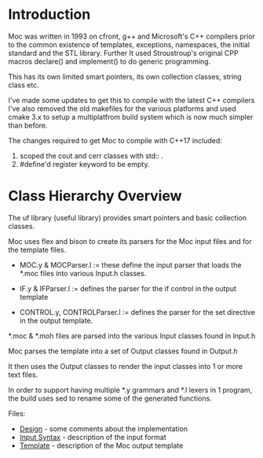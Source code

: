# Introduction

Moc was written in 1993 on cfront, g++ and Microsoft's C++ compilers prior to
the common existence of templates, exceptions, namespaces, the initial 
standard and the STL library. Further It used Stroustroup's original 
CPP macros declare() and implement() to do generic programming. 

This has its own limited smart pointers, its own collection classes, string
class etc. 

I've made some updates to get this to compile with the latest C++ compilers
I've also removed the old makefiles for the various platforms and used
cmake 3.x to setup a multiplatfrom build system which is now much simpler than
before.

The changes required to get Moc to compile with C++17 included:

1) scoped the cout and cerr classes with std:: .
2) \#define'd register keyword to be empty.



# Class Hierarchy Overview

The uf library (useful library) provides smart pointers and basic collection
classes.

Moc uses flex and bison to create its parsers for the Moc input files and
for the template files.

- MOC.y & MOCParser.l := these define the input parser that loads the *.moc 
files into various Input.h classes.

- IF.y & IFParser.l := defines the parser for the if control in the output template
- CONTROL.y, CONTROLParser.l := defines the parser for the set directive in the output template.

*.moc & *.moh files are parsed into the various Input classes found in Input.h

Moc parses the template into a set of Output classes found in Output.h

It then uses the Output classes to render the input classes into 1 or more
text files.

In order to support having multiple *.y grammars and *.l lexers in 1 program,
the build uses sed to rename some of the generated functions.

Files:
- [Design](Design.md) - some comments about the implementation
- [Input Syntax](DataModel.md) - description of the input format
- [Template](Template.md) - description of the Moc output template



